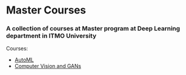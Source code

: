 # Master Courses
### A collection of courses at Master program at Deep Learning department in ITMO University

Courses:
* [AutoML](auto-ml)
* [Computer Vision and GANs](gans)